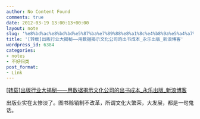 ```yaml
---
author: No Content Found
comments: true
date: 2012-03-19 13:00:13+00:00
layout: note
slug: '%e8%bd%ac%e8%bd%bd%e5%87%ba%e7%89%88%e8%a1%8c%e4%b8%9a%e5%a4%a7%e6%8f%ad%e7%a7%98-%e7%94%a8%e6%95%b0%e6%8d%ae%e6%8f%ad%e7%a4%ba%e6%96%87%e5%8c%96%e5%85%ac%e5%8f%b8%e7%9a%84%e5%87%ba'
title: '[转载]出版行业大揭秘——用数据揭示文化公司的出书成本_永乐出版_新浪博客'
wordpress_id: 6384
categories:
- notes
- 不好归类
post_format:
- Link
---
```


[[转载]出版行业大揭秘——用数据揭示文化公司的出书成本_永乐出版_新浪博客](http://blog.sina.com.cn/s/blog_4a016db70102dy2u.html)

出版业实在太惨淡了。图书赊销制不改革，所谓文化大繁荣，大发展，都是一句鬼话。
